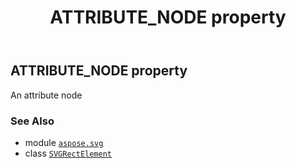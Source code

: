 ﻿---
title: ATTRIBUTE_NODE property
second_title: Aspose.SVG for Python via .NET API References
description: 
type: docs
weight: 480
url: /python-net/aspose.svg/svgrectelement/attribute_node/
is_root: false
---

## ATTRIBUTE_NODE property


An attribute node

### See Also
* module [`aspose.svg`](../../)
* class [`SVGRectElement`](/svg/python-net/aspose.svg/svgrectelement)

